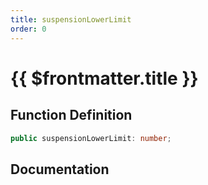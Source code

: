 ```yaml
---
title: suspensionLowerLimit
order: 0
---
```


# {{ $frontmatter.title }}

## Function Definition

```ts
public suspensionLowerLimit: number;
```

## Documentation

<!--@include: ./parts/suspensionLowerLimit.md-->
